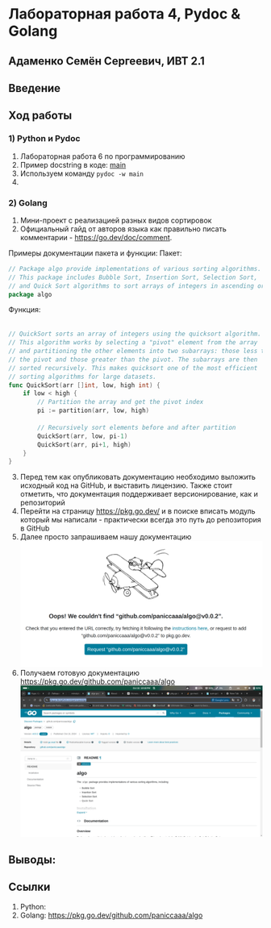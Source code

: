 # Лабораторная работа 4, Pydoc & Golang
## Адаменко Семён Сергеевич, ИВТ 2.1

## Введение

## Ход работы
### 1) Python и Pydoc
1. Лабораторная работа 6 по программированию
2. Пример docstring в коде: 
[main](/prog/lr6/main.py)
3. Используем команду ```pydoc -w main```
4. 
### 2) Golang
1. Мини-проект с реализацией разных видов сортировок
2. Официальный гайд от авторов языка как правильно писать комментарии - https://go.dev/doc/comment. 

Примеры документации пакета и функции:
Пакет: 
```go
// Package algo provide implementations of various sorting algorithms.
// This package includes Bubble Sort, Insertion Sort, Selection Sort,
// and Quick Sort algorithms to sort arrays of integers in ascending order.
package algo
```
Функция:
```go

// QuickSort sorts an array of integers using the quicksort algorithm.
// This algorithm works by selecting a "pivot" element from the array
// and partitioning the other elements into two subarrays: those less than
// the pivot and those greater than the pivot. The subarrays are then
// sorted recursively. This makes quicksort one of the most efficient
// sorting algorithms for large datasets.
func QuickSort(arr []int, low, high int) {
	if low < high {
		// Partition the array and get the pivot index
		pi := partition(arr, low, high)

		// Recursively sort elements before and after partition
		QuickSort(arr, low, pi-1)
		QuickSort(arr, pi+1, high)
	}
}
```
3) Перед тем как опубликовать документацию необходимо выложить исходный код на GitHub, и выставить лицензию. Также стоит отметить, что документация поддерживает версионирование, как и репозиторий 
4) Перейти на страницу https://pkg.go.dev/ и в поиске вписать модуль который мы написали - практически всегда это путь до репозитория в GitHub
5) Далее просто запрашиваем нашу документацию
![alt text](image.png)
6) Получаем готовую документацию https://pkg.go.dev/github.com/paniccaaa/algo 
![alt text](image-1.png)

## Выводы:

## Ссылки
1) Python: 
2) Golang: https://pkg.go.dev/github.com/paniccaaa/algo 